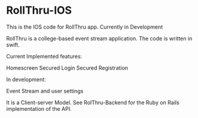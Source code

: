 # RollThru-IOS

This is the IOS code for RollThru app. Currently in Development

RollThru is a college-based event stream application. The code is written in swift.

Current Implemented features:

  Homescreen
  Secured Login 
  Secured Registration
  
In development:

  Event Stream and user settings

It is a Client-server Model. See RolThru-Backend for the Ruby on Rails implementation of the API.



